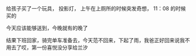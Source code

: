 给孩子买了一个玩具， 投影灯， 上午在上厕所的时候突发奇想， 11：08 的时候买的

今天应该能够送到，今晚就有的晚了

结果下班回家，骑完单车准备去，今天范不回来，下起了雨，我爸正好回来说我不用去了哎，第一份喜悦没分享给兰汐
